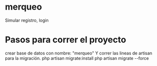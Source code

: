 # merqueo
Simular registro, login

# Pasos para correr el proyecto
crear base de datos con nombre: "merqueo" Y correr las lineas de artisan para la migración.
php artisan migrate:install
php artisan migrate --force

